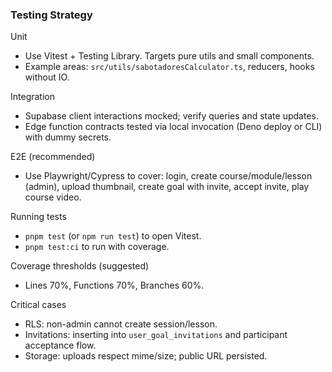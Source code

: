 ### Testing Strategy

Unit
- Use Vitest + Testing Library. Targets pure utils and small components.
- Example areas: `src/utils/sabotadoresCalculator.ts`, reducers, hooks without IO.

Integration
- Supabase client interactions mocked; verify queries and state updates.
- Edge function contracts tested via local invocation (Deno deploy or CLI) with dummy secrets.

E2E (recommended)
- Use Playwright/Cypress to cover: login, create course/module/lesson (admin), upload thumbnail, create goal with invite, accept invite, play course video.

Running tests
- `pnpm test` (or `npm run test`) to open Vitest.
- `pnpm test:ci` to run with coverage.

Coverage thresholds (suggested)
- Lines 70%, Functions 70%, Branches 60%.

Critical cases
- RLS: non-admin cannot create session/lesson.
- Invitations: inserting into `user_goal_invitations` and participant acceptance flow.
- Storage: uploads respect mime/size; public URL persisted.

